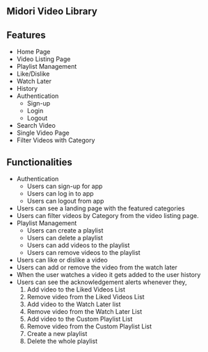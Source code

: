 ## Midori Video Library

## Features
  - Home Page
  - Video Listing Page
  - Playlist Management
  - Like/Dislike
  - Watch Later
  - History
  - Authentication
    - Sign-up
    - Login
    - Logout
  - Search Video
  - Single Video Page
  - Filter Videos with Category

## Functionalities
- Authentication
  - Users can sign-up for app
  - Users can log in to app
  - Users can logout from app
- Users can see a landing page with the featured categories
- Users can filter videos by Category from the video listing page.
- Playlist Management
  - Users can create a playlist
  - Users can delete a playlist
  - Users can add videos to the playlist
  - Users can remove videos to the playlist
- Users can like or dislike a video
- Users can add or remove the video from the watch later
- When the user watches a video it gets added to the user history 
- Users can see the acknowledgement alerts whenever they,
  1. Add video to the Liked Videos List
  2. Remove video from the Liked Videos List
  3. Add video to the Watch Later list
  4. Remove video from the Watch Later List
  5. Add video to the Custom Playlist List
  6. Remove video from the Custom Playlist List
  7. Create a new playlist
  8. Delete the whole playlist
